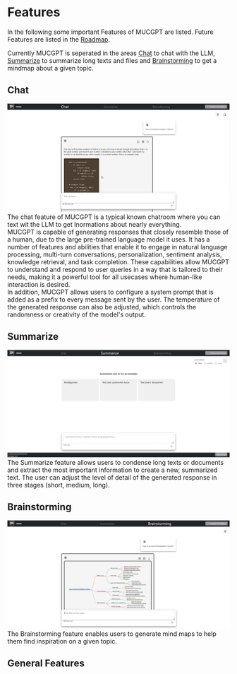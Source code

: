 # Features
In the following some important Features of MUCGPT are listed. Future Features are listed in the [Roadmap](/README.md/#-Roadmap).  
  
Currently MUCGPT is seperated in the areas [Chat](#chat) to chat with the LLM, [Summarize](#summarize) to summarize long texts and files and [Brainstorming](#brainstorming) to get a mindmap about a given topic.

## Chat
![Chat](/docs/chatscreen.png)  
The chat feature of MUCGPT is a typical known chatroom where you can text wit the LLM to get Inormations about nearly everything.  
MUCGPT is capable of generating responses that closely resemble those of a human, due to the large pre-trained language model it uses. It has a number of features and abilities that enable it to engage in natural language processing, multi-turn conversations, personalization, sentiment analysis, knowledge retrieval, and task completion. These capabilities allow MUCGPT to understand and respond to user queries in a way that is tailored to their needs, making it a powerful tool for all usecases where human-like interaction is desired.  
In addition, MUCGPT allows users to configure a system prompt that is added as a prefix to every message sent by the user. The temperature of the generated response can also be adjusted, which controls the randomness or creativity of the model's output.
## Summarize
![Sum](/docs/sum.png)
The Summarize feature allows users to condense long texts or documents and extract the most important information to create a new, summarized text. The user can adjust the level of detail of the generated response in three stages (short, medium, long).
## Brainstorming
![Brainstoming](/docs/mindmap.png)
The Brainstorming feature enables users to generate mind maps to help them find inspiration on a given topic.
## General Features